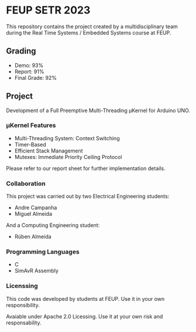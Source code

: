 # FEUP SETR 2023

This repository contains the project created by a multidisciplinary team during the Real Time Systems / Embedded Systems course at FEUP.

## Grading

* Demo: 93%
* Report: 91% 
* Final Grade: 92%

## Project

Development of a Full Preemptive Multi-Threading &mu;Kernel for Arduino UNO.

### &mu;Kernel Features

* Multi-Threading System: Context Switching
* Timer-Based
* Efficient Stack Management
* Mutexes: Immediate Priority Ceiling Protocol

Please refer to our report sheet for further implementation details.

### Collaboration

This project was carried out by two Electrical Engineering students:
* Andre Campanha
* Miguel Almeida

And a Computing Engineering student:
* Rúben Almeida

### Programming Languages
* C
* SimAvR Assembly

### Licenssing

This code was developed by students at FEUP. Use it in your own responsibility.

Avaiable under Apache 2.0 Licessing. Use it at your own risk and responsability.
